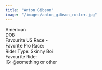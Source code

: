 ```yaml
---
title: "Anton Gibson"
image: "/images/anton_gibson_roster.jpg"
---
```


American \
DOB \
Favourite US Race -  \
Favorite Pro Race: \
Rider Type: Skinny Boi \
Favourite Ride:  \
IG: @something or other
